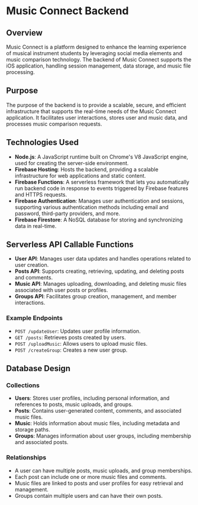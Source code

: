 # Music Connect Backend

## Overview

Music Connect is a platform designed to enhance the learning experience of musical instrument students by leveraging social media elements and music comparison technology. The backend of Music Connect supports the iOS application, handling session management, data storage, and music file processing.

## Purpose

The purpose of the backend is to provide a scalable, secure, and efficient infrastructure that supports the real-time needs of the Music Connect application. It facilitates user interactions, stores user and music data, and processes music comparison requests.

## Technologies Used

- **Node.js**: A JavaScript runtime built on Chrome's V8 JavaScript engine, used for creating the server-side environment.
- **Firebase Hosting**: Hosts the backend, providing a scalable infrastructure for web applications and static content.
- **Firebase Functions**: A serverless framework that lets you automatically run backend code in response to events triggered by Firebase features and HTTPS requests.
- **Firebase Authentication**: Manages user authentication and sessions, supporting various authentication methods including email and password, third-party providers, and more.
- **Firebase Firestore**: A NoSQL database for storing and synchronizing data in real-time.

## Serverless API Callable Functions

- **User API**: Manages user data updates and handles operations related to user creation.
- **Posts API**: Supports creating, retrieving, updating, and deleting posts and comments.
- **Music API**: Manages uploading, downloading, and deleting music files associated with user posts or profiles.
- **Groups API**: Facilitates group creation, management, and member interactions.

### Example Endpoints

- `POST /updateUser`: Updates user profile information.
- `GET /posts`: Retrieves posts created by users.
- `POST /uploadMusic`: Allows users to upload music files.
- `POST /createGroup`: Creates a new user group.

## Database Design

### Collections

- **Users**: Stores user profiles, including personal information, and references to posts, music uploads, and groups.
- **Posts**: Contains user-generated content, comments, and associated music files.
- **Music**: Holds information about music files, including metadata and storage paths.
- **Groups**: Manages information about user groups, including membership and associated posts.

### Relationships

- A user can have multiple posts, music uploads, and group memberships.
- Each post can include one or more music files and comments.
- Music files are linked to posts and user profiles for easy retrieval and management.
- Groups contain multiple users and can have their own posts.
